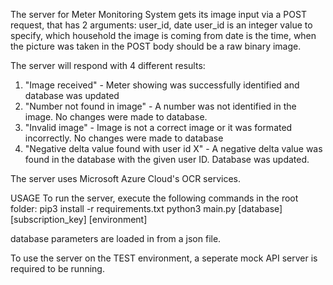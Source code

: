 The server for Meter Monitoring System gets its image input via a POST request, that has 2 arguments: user_id, date
user_id is an integer value to specify, which household the image is coming from
date is the time, when the picture was taken
in the POST body should be a raw binary image.

The server will respond with 4 different results:
1) "Image received" - Meter showing was successfully identified and database was updated
2) "Number not found in image" - A number was not identified in the image. No changes were made to database.
3) "Invalid image" - Image is not a correct image or it was formated incorrectly. No changes were made to database
4) "Negative delta value found with user id X" - A negative delta value was found in the database with the given user ID. Database was updated.

The server uses Microsoft Azure Cloud's OCR services.


USAGE
To run the server, execute the following commands in the root folder:
pip3 install -r requirements.txt
python3 main.py [database] [subscription_key] [environment]

database parameters are loaded in from a json file.

To use the server on the TEST environment, a seperate mock API server is required to be running.